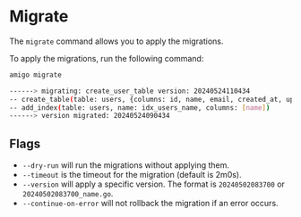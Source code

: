 # Migrate

The `migrate` command allows you to apply the migrations.

To apply the migrations, run the following command:

```sh
amigo migrate

------> migrating: create_user_table version: 20240524110434
-- create_table(table: users, {columns: id, name, email, created_at, updated_at}, {pk: id})
-- add_index(table: users, name: idx_users_name, columns: [name])
------> version migrated: 20240524090434
```

## Flags
- `--dry-run` will run the migrations without applying them.
- `--timeout` is the timeout for the migration (default is 2m0s).
- `--version` will apply a specific version. The format is `20240502083700` or `20240502083700_name.go`.
- `--continue-on-error` will not rollback the migration if an error occurs.

